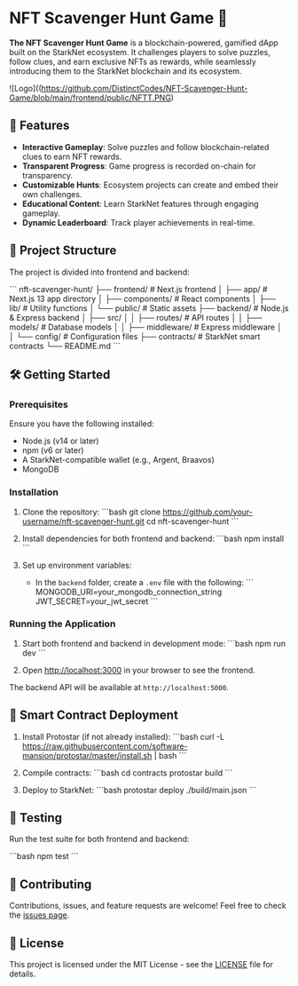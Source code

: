 # NFT Scavenger Hunt Game 🎯

**The NFT Scavenger Hunt Game** is a blockchain-powered, gamified dApp built on the StarkNet ecosystem. It challenges players to solve puzzles, follow clues, and earn exclusive NFTs as rewards, while seamlessly introducing them to the StarkNet blockchain and its ecosystem.

![Logo]((https://github.com/DistinctCodes/NFT-Scavenger-Hunt-Game/blob/main/frontend/public/NFTT.PNG)

## 📌 Features

- **Interactive Gameplay**: Solve puzzles and follow blockchain-related clues to earn NFT rewards.
- **Transparent Progress**: Game progress is recorded on-chain for transparency.
- **Customizable Hunts**: Ecosystem projects can create and embed their own challenges.
- **Educational Content**: Learn StarkNet features through engaging gameplay.
- **Dynamic Leaderboard**: Track player achievements in real-time.

## 🚀 Project Structure

The project is divided into frontend and backend:

\`\`\`
nft-scavenger-hunt/
├── frontend/ # Next.js frontend
│ ├── app/ # Next.js 13 app directory
│ ├── components/ # React components
│ ├── lib/ # Utility functions
│ └── public/ # Static assets
├── backend/ # Node.js & Express backend
│ ├── src/
│ │ ├── routes/ # API routes
│ │ ├── models/ # Database models
│ │ ├── middleware/ # Express middleware
│ │ └── config/ # Configuration files
├── contracts/ # StarkNet smart contracts
└── README.md
\`\`\`

## 🛠 Getting Started

### Prerequisites

Ensure you have the following installed:

- Node.js (v14 or later)
- npm (v6 or later)
- A StarkNet-compatible wallet (e.g., Argent, Braavos)
- MongoDB

### Installation

1. Clone the repository:
   \`\`\`bash
   git clone https://github.com/your-username/nft-scavenger-hunt.git
   cd nft-scavenger-hunt
   \`\`\`

2. Install dependencies for both frontend and backend:
   \`\`\`bash
   npm install
   \`\`\`

3. Set up environment variables:
   - In the `backend` folder, create a `.env` file with the following:
     \`\`\`
     MONGODB_URI=your_mongodb_connection_string
     JWT_SECRET=your_jwt_secret
     \`\`\`

### Running the Application

1. Start both frontend and backend in development mode:
   \`\`\`bash
   npm run dev
   \`\`\`

2. Open [http://localhost:3000](http://localhost:3000) in your browser to see the frontend.

The backend API will be available at `http://localhost:5000`.

## 🔗 Smart Contract Deployment

1. Install Protostar (if not already installed):
   \`\`\`bash
   curl -L https://raw.githubusercontent.com/software-mansion/protostar/master/install.sh | bash
   \`\`\`

2. Compile contracts:
   \`\`\`bash
   cd contracts
   protostar build
   \`\`\`

3. Deploy to StarkNet:
   \`\`\`bash
   protostar deploy ./build/main.json
   \`\`\`

## 🧪 Testing

Run the test suite for both frontend and backend:

\`\`\`bash
npm test
\`\`\`

## 🤝 Contributing

Contributions, issues, and feature requests are welcome! Feel free to check the [issues page](https://github.com/your-username/nft-scavenger-hunt/issues).

## 📄 License

This project is licensed under the MIT License - see the [LICENSE](LICENSE) file for details.
